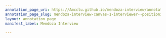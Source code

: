 ```yaml
---
annotation_page_uri: https://Amcclu.github.io/mendoza-interview/annotations/mendoza-interview-canvas-1-interviewer--positioning--specific-question.json
annotation_page_slug: mendoza-interview-canvas-1-interviewer--positioning--specific-question
layout: annotation_page
manifest_label: Mendoza Interview

---
```

